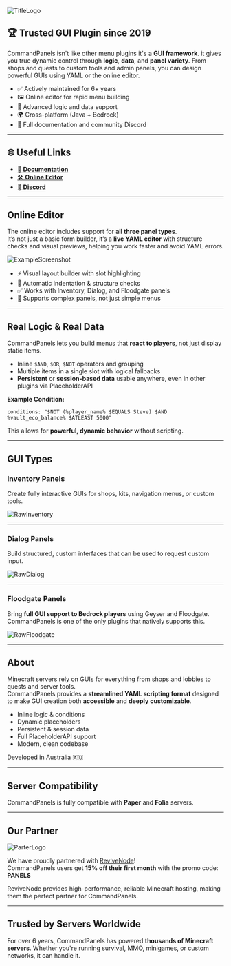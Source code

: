 ![TitleLogo](https://commandpanels.net/resource_images/main_logo.png)

## 🏆 Trusted GUI Plugin since 2019

CommandPanels isn't like other menu plugins it's a **GUI framework**. it gives you true dynamic control through **logic**, **data**, and **panel variety**.
From shops and quests to custom tools and admin panels, you can design powerful GUIs using YAML or the online editor.

- ✅ Actively maintained for 6+ years
- 🖼️ Online editor for rapid menu building
- 🧠 Advanced logic and data support
- 🌍 Cross-platform (Java + Bedrock)
- 📘 Full documentation and community Discord

---

## 🌐 Useful Links

- [📘 **Documentation**](https://docs.commandpanels.net)
- [🛠️ **Online Editor**](https://commandpanels.net/editor)
- [💬 **Discord**](https://discord.gg/WFQMTZxa53)

---

## Online Editor

The online editor includes support for **all three panel types**.  
It’s not just a basic form builder, it’s a **live YAML editor** with structure checks and visual previews, helping you work faster and avoid YAML errors.

![ExampleScreenshot](https://commandpanels.net/resource_images/example_editor.png)

- ⚡ Visual layout builder with slot highlighting
- 🧹 Automatic indentation & structure checks
- ✅ Works with Inventory, Dialog, and Floodgate panels
- 🧠 Supports complex panels, not just simple menus

---

## Real Logic & Real Data

CommandPanels lets you build menus that **react to players**, not just display static items.

- Inline `$AND`, `$OR`, `$NOT` operators and grouping
- Multiple items in a single slot with logical fallbacks
- **Persistent** or **session-based data** usable anywhere, even in other plugins via PlaceholderAPI

**Example Condition:**
~~~
conditions: "$NOT (%player_name% $EQUALS Steve) $AND %vault_eco_balance% $ATLEAST 5000"
~~~

This allows for **powerful, dynamic behavior** without scripting.

---

## GUI Types

### Inventory Panels
Create fully interactive GUIs for shops, kits, navigation menus, or custom tools.

![RawInventory](https://commandpanels.net/resource_images/raw_inventory.webp)

---

### Dialog Panels
Build structured, custom interfaces that can be used to request custom input.

![RawDialog](https://commandpanels.net/resource_images/raw_dialog.webp)

---

### Floodgate Panels
Bring **full GUI support to Bedrock players** using Geyser and Floodgate.
CommandPanels is one of the only plugins that natively supports this.

![RawFloodgate](https://commandpanels.net/resource_images/raw_floodgate.webp)

---

## About

Minecraft servers rely on GUIs for everything from shops and lobbies to quests and server tools.  
CommandPanels provides a **streamlined YAML scripting format** designed to make GUI creation both **accessible** and **deeply customizable**.

- Inline logic & conditions
- Dynamic placeholders
- Persistent & session data
- Full PlaceholderAPI support
- Modern, clean codebase

Developed in Australia 🇦🇺

---

## Server Compatibility

CommandPanels is fully compatible with **Paper** and **Folia** servers.

---

## Our Partner

![ParterLogo](https://commandpanels.net/resource_images/partner_logo.png)

We have proudly partnered with [ReviveNode](http://billing.revivenode.com/aff.php?aff=379)!  
CommandPanels users get **15% off their first month** with the promo code: **PANELS**

ReviveNode provides high-performance, reliable Minecraft hosting, making them the perfect partner for CommandPanels.

---

## Trusted by Servers Worldwide

For over 6 years, CommandPanels has powered **thousands of Minecraft servers**.
Whether you're running survival, MMO, minigames, or custom networks, it can handle it.